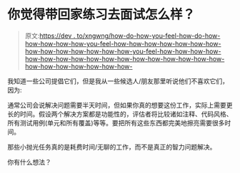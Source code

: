 # 你觉得带回家练习去面试怎么样？

> 原文:[https://dev . to/xngwng/how-do-how-you-feel-how-do-how-how-how-how-how-you-feel-how-how-how-how-how-how-how-how-how-how-how-how-how-how-you-feel-how-how-how-how-how-how-how-how-how-how-how-how-how-how-how-how-how-how-how-how-how-how-how-how-](https://dev.to/xngwng/how-do-you-feel-about-take-home-exercises-for-job-interview---2jpb)

我知道一些公司提倡它们，但是我从一些候选人/朋友那里听说他们不喜欢它们，因为:

通常公司会说解决问题需要半天时间，但如果你真的想要这份工作，实际上需要更长的时间。假设两个解决方案都是功能性的，评估者将比较诸如注释、代码风格、所有测试用例(单元和所有覆盖)等等。要把所有这些东西都完美地擦亮需要很多时间。

那些小抛光任务真的是耗费时间/无聊的工作，而不是真正的智力问题解决。

你有什么想法？